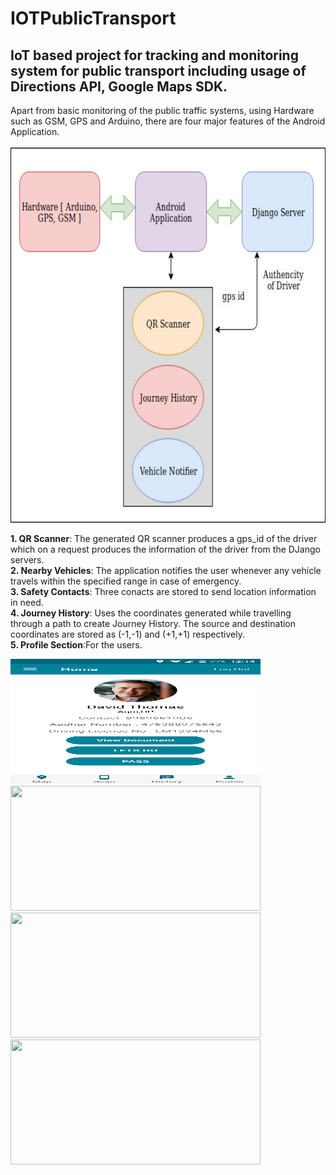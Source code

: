 # IOTPublicTransport
## IoT based project for tracking and monitoring system for public transport including usage of Directions API, Google Maps SDK.

Apart from basic monitoring of the public traffic systems, using Hardware such as GSM, GPS and Arduino, there are four major features
of the Android Application.
</br>
</br>
<img src="https://github.com/sakshichahal53/IOTPublicTransport/blob/master/Untitled%20Diagram.jpg" height="600" width="800">
</br>

**1. QR Scanner**: The generated QR scanner produces a gps_id of the driver which on a request produces the information of the driver from the DJango servers. </br>
**2. Nearby Vehicles**: The application notifies the user whenever any vehicle travels within the specified range in case of emergency. </br>
**3. Safety Contacts**: Three conacts are stored to send location information in need. </br>
**4. Journey History**: Uses the coordinates generated while travelling through a path to create Journey History. The source and destination coordinates are stored as (-1,-1) and (+1,+1) respectively.</br>
**5. Profile Section**:For the users.
</br>

<p float="left">
  <img src="https://github.com/sakshichahal53/IOTPublicTransport/blob/master/gps%20app%20scs/Screenshot_2017-09-18-00-14-21.png" width="400" height="200" />
  <img src="https://github.com/sakshichahal53/IOTPublicTransport/blob/master/gps%20app%20scs/Screenshot_2017-09-18-00-14-32.png" width="400" height="200" />
  <img src="https://github.com/sakshichahal53/IOTPublicTransport/blob/master/gps%20app%20scs/Screenshot_2017-09-18-00-14-56.png" width="400" height="200" />
   <img src="https://github.com/sakshichahal53/IOTPublicTransport/blob/master/gps%20app%20scs/Screenshot_2017-09-18-00-14-43.png" width="400" height="200" />
</p>
